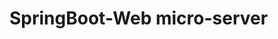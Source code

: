 # SpringBoot-Web micro-server

<!-- Having done:  
1,main body (MVC)  
2,Filter and JWTtoken verification  
3,Interface controller（token pool）  
4,Error packing  
5,simple database lock  
6,simple transaction  

To do:  
1,thread pool (return value -> Future)  
2,divide table  
3,Redis cache  
4,main and slave database  
5,More (Vue?)  
 -->
